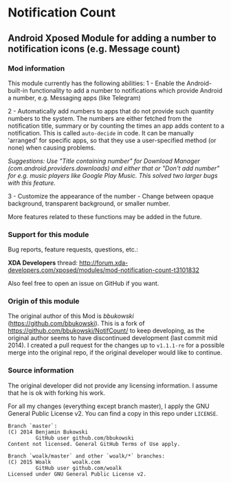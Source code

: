 # Notification Count
## Android Xposed Module for adding a number to notification icons (e.g. Message count)

### Mod information
This module currently has the following abilities:
1 - Enable the Android-built-in functionality to add a number to notifications which provide Android a number, e.g. Messaging apps (like Telegram)

2 - Automatically add numbers to apps that do not provide such quantity numbers to the system. The numbers are either fetched from the notification title, summary or by counting the times an app adds content to a notification.
This is called `auto-decide` in code.
It can be manually 'arranged' for specific apps, so that they use a user-specified method (or none) when causing problems.

*_Suggestions:_ Use "Title containing number" for Download Manager (com.android.providers.downloads) and either that or "Don't add number" for e.g. music players like Google Play Music. This solved two larger bugs with this feature.*

3 - Customize the appearance of the number - Change between opaque background, transparent background, or smaller number.

More features related to these functions may be added in the future.

### Support for this module
Bug reports, feature requests, questions, etc.:

**XDA Developers** thread:
http://forum.xda-developers.com/xposed/modules/mod-notification-count-t3101832

Also feel free to open an issue on GitHub if you want.

### Origin of this module
The original author of this Mod is *bbukowski* (https://github.com/bbukowski).
This is a fork of https://github.com/bbukowski/NotifCount/ to keep developing, as the original author seems to have discontinued development (last commit mid 2014).
I created a pull request for the changes up to `v1.1.1-re` for a possible merge into the original repo, if the original developer would like to continue.

### Source information
The original developer did not provide any licensing information.
I assume that he is ok with forking his work.

For all my changes (everything except branch master), I apply the GNU General Public License v2.
You can find a copy in this repo under `LICENSE`.

```
Branch `master`:
(C) 2014 Benjamin Bukowski
         GitHub user github.com/bbukowski
Content not licensed. General GitHub Terms of Use apply.

Branch `woalk/master` and other `woalk/*` branches:
(C) 2015 Woalk       woalk.com
         GitHub user github.com/woalk
Licensed under GNU General Public License v2.
```
